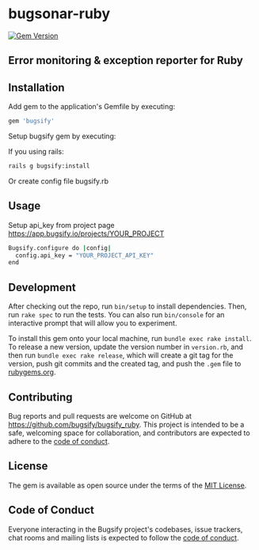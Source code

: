 # bugsonar-ruby

[![Gem Version](https://badge.fury.io/rb/bugsify.svg)](https://badge.fury.io/rb/bugsify)

## Error monitoring & exception reporter for Ruby

## Installation

Add gem to the application's Gemfile by executing:

```sh
gem 'bugsify'
```

Setup bugsify gem by executing:

If you using rails:

```sh
rails g bugsify:install
```

Or create config file bugsify.rb

## Usage

Setup api_key from project page https://app.bugsify.io/projects/YOUR_PROJECT

```sh
Bugsify.configure do |config|
  config.api_key = "YOUR_PROJECT_API_KEY"
end
```

## Development

After checking out the repo, run `bin/setup` to install dependencies. Then, run `rake spec` to run the tests. You can also run `bin/console` for an interactive prompt that will allow you to experiment.

To install this gem onto your local machine, run `bundle exec rake install`. To release a new version, update the version number in `version.rb`, and then run `bundle exec rake release`, which will create a git tag for the version, push git commits and the created tag, and push the `.gem` file to [rubygems.org](https://rubygems.org).

## Contributing

Bug reports and pull requests are welcome on GitHub at https://github.com/bugsify/bugsify_ruby. This project is intended to be a safe, welcoming space for collaboration, and contributors are expected to adhere to the [code of conduct](https://github.com/bugsify/bugsify_ruby/blob/main/CODE_OF_CONDUCT.md).

## License

The gem is available as open source under the terms of the [MIT License](https://github.com/bugsify/bugsify_ruby/blob/main/LICENSE.txt).

## Code of Conduct

Everyone interacting in the Bugsify project's codebases, issue trackers, chat rooms and mailing lists is expected to follow the [code of conduct](https://github.com/bugsify/bugsify_ruby/blob/main/CODE_OF_CONDUCT.md).
